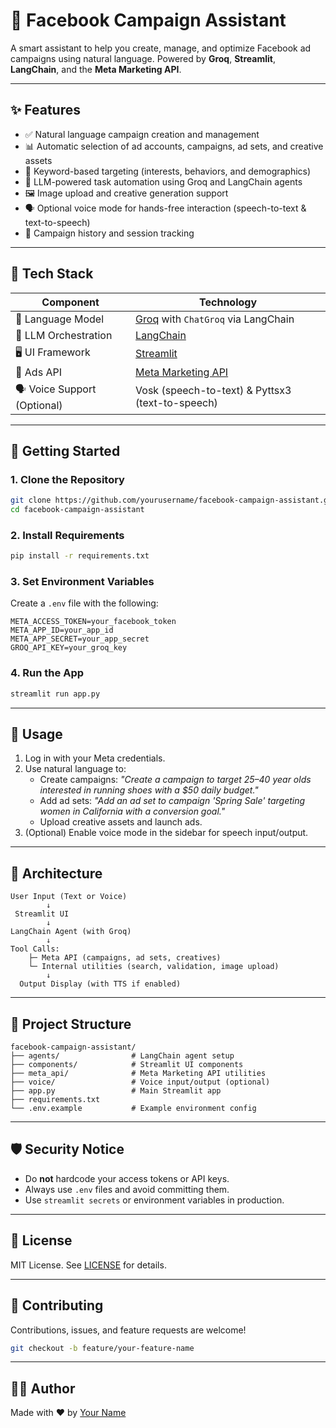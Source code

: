 # 📣 Facebook Campaign Assistant

A smart assistant to help you create, manage, and optimize Facebook ad campaigns using natural language. Powered by **Groq**, **Streamlit**, **LangChain**, and the **Meta Marketing API**.

---

## ✨ Features

- ✅ Natural language campaign creation and management
- 📊 Automatic selection of ad accounts, campaigns, ad sets, and creative assets
- 🎯 Keyword-based targeting (interests, behaviors, and demographics)
- 🧠 LLM-powered task automation using Groq and LangChain agents
- 🖼️ Image upload and creative generation support
- 🗣️ Optional voice mode for hands-free interaction (speech-to-text & text-to-speech)
- 🧾 Campaign history and session tracking

---

## 🧰 Tech Stack

| Component        | Technology          |
|------------------|---------------------|
| 🧠 Language Model | [Groq](https://groq.com/) with `ChatGroq` via LangChain |
| 🔗 LLM Orchestration | [LangChain](https://www.langchain.com/) |
| 🖥️ UI Framework   | [Streamlit](https://streamlit.io/) |
| 📣 Ads API        | [Meta Marketing API](https://developers.facebook.com/docs/marketing-apis/) |
| 🗣️ Voice Support (Optional) | Vosk (speech-to-text) & Pyttsx3 (text-to-speech) |

---

## 🚀 Getting Started

### 1. Clone the Repository

~~~bash
git clone https://github.com/yourusername/facebook-campaign-assistant.git
cd facebook-campaign-assistant
~~~

### 2. Install Requirements

~~~bash
pip install -r requirements.txt
~~~

### 3. Set Environment Variables

Create a `.env` file with the following:

~~~env
META_ACCESS_TOKEN=your_facebook_token
META_APP_ID=your_app_id
META_APP_SECRET=your_app_secret
GROQ_API_KEY=your_groq_key
~~~

### 4. Run the App

~~~bash
streamlit run app.py
~~~

---

## 💬 Usage

1. Log in with your Meta credentials.
2. Use natural language to:
   - Create campaigns: _"Create a campaign to target 25–40 year olds interested in running shoes with a $50 daily budget."_
   - Add ad sets: _"Add an ad set to campaign 'Spring Sale' targeting women in California with a conversion goal."_
   - Upload creative assets and launch ads.
3. (Optional) Enable voice mode in the sidebar for speech input/output.

---

## 🧠 Architecture

~~~text
User Input (Text or Voice)
        ↓
 Streamlit UI
        ↓
LangChain Agent (with Groq)
        ↓
Tool Calls:
    ├─ Meta API (campaigns, ad sets, creatives)
    └─ Internal utilities (search, validation, image upload)
        ↓
  Output Display (with TTS if enabled)
~~~

---

## 📁 Project Structure

~~~
facebook-campaign-assistant/
├── agents/                # LangChain agent setup
├── components/            # Streamlit UI components
├── meta_api/              # Meta Marketing API utilities
├── voice/                 # Voice input/output (optional)
├── app.py                 # Main Streamlit app
├── requirements.txt
└── .env.example           # Example environment config
~~~

---

## 🛡️ Security Notice

- Do **not** hardcode your access tokens or API keys.
- Always use `.env` files and avoid committing them.
- Use `streamlit secrets` or environment variables in production.

---

## 📄 License

MIT License. See [LICENSE](LICENSE) for details.

---

## 🤝 Contributing

Contributions, issues, and feature requests are welcome!

~~~bash
git checkout -b feature/your-feature-name
~~~

---

## 👨‍💻 Author

Made with ❤️ by [Your Name](https://github.com/malikahmadmukhtar)

